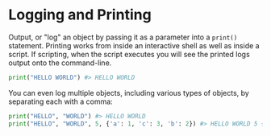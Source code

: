 # Logging and Printing

Output, or "log" an object by passing it as a parameter into a `print()` statement. Printing works from inside an interactive shell as well as inside a script. If scripting, when the script executes you will see the printed logs output onto the command-line.

```python
print("HELLO WORLD") #> HELLO WORLD
```

You can even log multiple objects, including various types of objects, by separating each with a comma:

```python
print("HELLO", "WORLD") #> HELLO WORLD
print("HELLO", "WORLD", 5, {'a': 1, 'c': 3, 'b': 2}) #> HELLO WORLD 5 {'a': 1, 'c': 3, 'b': 2}
```
